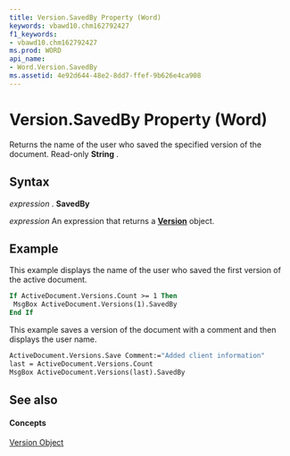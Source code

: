 ```yaml
---
title: Version.SavedBy Property (Word)
keywords: vbawd10.chm162792427
f1_keywords:
- vbawd10.chm162792427
ms.prod: WORD
api_name:
- Word.Version.SavedBy
ms.assetid: 4e92d644-48e2-8dd7-ffef-9b626e4ca908
---
```



# Version.SavedBy Property (Word)

Returns the name of the user who saved the specified version of the document. Read-only  **String** .


## Syntax

 _expression_ . **SavedBy**

 _expression_ An expression that returns a **[Version](version-object-word.md)** object.


## Example

This example displays the name of the user who saved the first version of the active document.


```vb
If ActiveDocument.Versions.Count >= 1 Then 
 MsgBox ActiveDocument.Versions(1).SavedBy 
End If
```

This example saves a version of the document with a comment and then displays the user name.




```vb
ActiveDocument.Versions.Save Comment:="Added client information" 
last = ActiveDocument.Versions.Count 
MsgBox ActiveDocument.Versions(last).SavedBy
```


## See also


#### Concepts


[Version Object](version-object-word.md)

